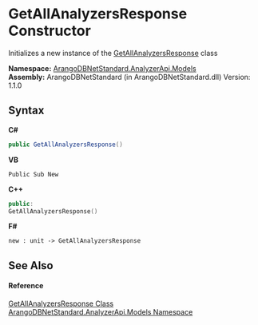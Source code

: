 # GetAllAnalyzersResponse Constructor 
 

Initializes a new instance of the <a href="a9a35af0-792d-f74c-5085-e12206d9897d">GetAllAnalyzersResponse</a> class

**Namespace:**&nbsp;<a href="a2e54104-4ead-c0d1-eaad-3d92d56c8fb7">ArangoDBNetStandard.AnalyzerApi.Models</a><br />**Assembly:**&nbsp;ArangoDBNetStandard (in ArangoDBNetStandard.dll) Version: 1.1.0

## Syntax

**C#**<br />
``` C#
public GetAllAnalyzersResponse()
```

**VB**<br />
``` VB
Public Sub New
```

**C++**<br />
``` C++
public:
GetAllAnalyzersResponse()
```

**F#**<br />
``` F#
new : unit -> GetAllAnalyzersResponse
```


## See Also


#### Reference
<a href="a9a35af0-792d-f74c-5085-e12206d9897d">GetAllAnalyzersResponse Class</a><br /><a href="a2e54104-4ead-c0d1-eaad-3d92d56c8fb7">ArangoDBNetStandard.AnalyzerApi.Models Namespace</a><br />